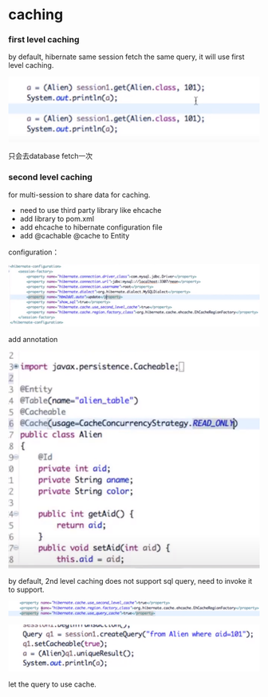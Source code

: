 # caching

### first level caching 

by default, hibernate same session fetch the same query, it will use first level caching. 

![](../.gitbook/assets/image%20%28270%29.png)

只会去database fetch一次

### second level caching 

for multi-session to share data for caching.

* need to use third party library  like ehcache 
* add library to pom.xml
* add ehcache to hibernate configuration file
* add @cachable @cache to Entity 

configuration：

![](../.gitbook/assets/image%20%28268%29.png)

add annotation

![](../.gitbook/assets/image%20%28265%29.png)

by default, 2nd level caching does not support sql query,  need to invoke it to support.

![](../.gitbook/assets/image%20%28271%29.png)

![](../.gitbook/assets/image%20%28269%29.png)

let the query to use cache. 



